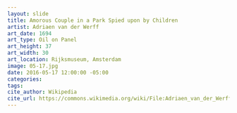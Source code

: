 ```yaml
---
layout: slide
title: Amorous Couple in a Park Spied upon by Children
artist: Adriaen van der Werff
art_date: 1694
art_type: Oil on Panel
art_height: 37
art_width: 30
art_location: Rijksmuseum, Amsterdam
image: 05-17.jpg
date: 2016-05-17 12:00:00 -05:00
categories:
tags:
cite_author: Wikipedia
cite_url: https://commons.wikimedia.org/wiki/File:Adriaen_van_der_Werff_002.jpg
---
```

